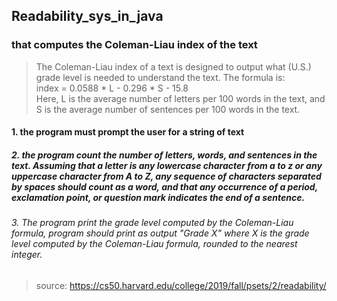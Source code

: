 ## Readability_sys_in_java
### that computes the Coleman-Liau index of the text
> The Coleman-Liau index of a text is designed to output what (U.S.) grade level is needed to understand the text. The formula is:  
> index = 0.0588 * L - 0.296 * S - 15.8  
> Here, L is the average number of letters per 100 words in the text, and S is the average number of sentences per 100 words in the text.
#### 1. the program must prompt the user for a string of text  
##### 2. the program count the number of _letters, words, and sentences_ in the text. Assuming that a letter is any lowercase character from a to z or any uppercase character from A to Z, any sequence of characters separated by spaces should count as a word, and that any occurrence of a period, exclamation point, or question mark indicates the end of a sentence.  
###### 3. The program print the grade level computed by the Coleman-Liau formula, program should print as output "Grade X" where X is the grade level computed by the _Coleman-Liau formula_, rounded to the nearest integer.  

  
>source: https://cs50.harvard.edu/college/2019/fall/psets/2/readability/

